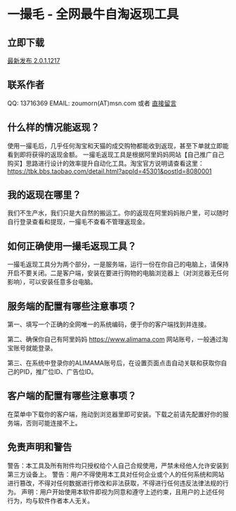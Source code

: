 一撮毛 - 全网最牛自淘返现工具
===

立即下载
---
[最新发布 2.0.1.1217](https://github.com/zoumorn/tkreborn/releases/download/2.0.1.1217/tkreborn-win32-x64-2.0.1.1217.zip)

联系作者
---
QQ: 13716369  EMAIL: zoumorn(AT)msn.com  或者 [直接留言](https://github.com/zoumorn/tkreborn/issues/new)

什么样的情况能返现？
---
使用一撮毛后，几乎任何淘宝和天猫的成交购物都能收到返现，甚至下单就立即能看到即将获得的返现金额。
一撮毛返现工具是根据阿里妈妈网站【自己推广自己购买】思路进行设计的效率提升自动化工具。淘宝官方说明请查看这里：https://tbk.bbs.taobao.com/detail.html?appId=45301&postId=8080001

我的返现在哪里？
---
我们不生产水，我们只是大自然的搬运工。你的返现在阿里妈妈账户里，可以随时自行登录查看和提现，一撮毛不查看不管理返现金。

如何正确使用一撮毛返现工具？
---
一撮毛返现工具分为两个部分，一是服务端，运行一份在你自己的电脑上，请保持开启不要关闭。二是客户端，安装在要进行购物的电脑浏览器上（对浏览器无任何影响），可以安装任意多台电脑。

服务端的配置有哪些注意事项？
---
第一、填写一个正确的全网唯一的系统编码，便于你的客户端找到并连接。

第二、确保你自己有阿里妈妈 https://www.alimama.com 网站账号，一般通过淘宝账号就能登录。

第三、在系统中登录你的ALIMAMA账号后，在设置页面点击自动关联和获取你自己的PID，推广位ID、广告位ID。

客户端的配置有哪些注意事项？
---
在菜单中下载你的客户端，拖动到浏览器里即可安装。下载之前请先配置好你的服务端，否则可能连接不上。


免责声明和警告
---
警告：本工具及所有附件均只授权给个人自己合规使用，严禁未经他人允许安装到第三方设备上。
警告：用户不得使用本工具对任何企业或个人的任何系统和网站进行篡改，不得对任何数据进行修改和非法获取，不得进行任何违反法律法规的行为。
声明：用户开始使用本软件即视为同意和遵守上述约束，且用户的上述任何行为，均与软件作者本人无关。
